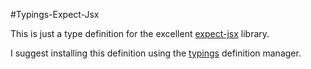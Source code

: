 #Typings-Expect-Jsx

This is just a type definition for the excellent [expect-jsx](https://github.com/algolia/expect-jsx) library.

I suggest installing this definition using the [typings](https://github.com/typings/typings) definition manager.


